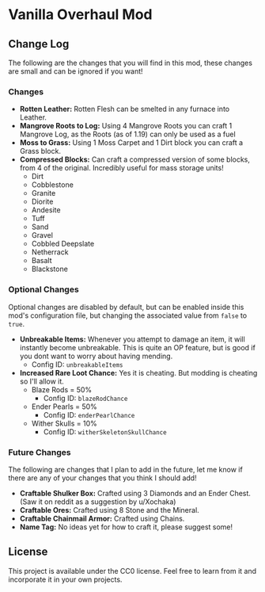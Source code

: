 # Vanilla Overhaul Mod

## Change Log
The following are the changes that you will find in this mod, these changes are small and can be ignored if you want!

### Changes
- **Rotten Leather:** Rotten Flesh can be smelted in any furnace into Leather.
- **Mangrove Roots to Log:** Using 4 Mangrove Roots you can craft 1 Mangrove Log, as the Roots (as of 1.19) can only be used as a fuel
- **Moss to Grass:** Using 1 Moss Carpet and 1 Dirt block you can craft a Grass block.
- **Compressed Blocks:** Can craft a compressed version of some blocks, from 4 of the original. Incredibly useful for mass storage units! 
  - Dirt
  - Cobblestone
  - Granite
  - Diorite
  - Andesite
  - Tuff
  - Sand
  - Gravel
  - Cobbled Deepslate
  - Netherrack
  - Basalt
  - Blackstone

### Optional Changes
Optional changes are disabled by default, but can be enabled inside this mod's configuration file, but changing the associated value from `false` to `true`.
- **Unbreakable Items:** Whenever you attempt to damage an item, it will instantly become unbreakable. This is quite an OP feature, but is good if you dont want to worry about having mending.
  - Config ID: `unbreakableItems`
- **Increased Rare Loot Chance:** Yes it is cheating. But modding is cheating so I'll allow it.
  - Blaze Rods = 50%
    - Config ID: `blazeRodChance`
  - Ender Pearls = 50%
    - Config ID: `enderPearlChance`
  - Wither Skulls = 10%
    - Config ID: `witherSkeletonSkullChance`

### Future Changes
The following are changes that I plan to add in the future, let me know if there are any of your changes that you think I should add!
- **Craftable Shulker Box:** Crafted using 3 Diamonds and an Ender Chest. (Saw it on reddit as a suggestion by u/Xochaka)
- **Craftable Ores:** Crafted using 8 Stone and the Mineral.
- **Craftable Chainmail Armor:** Crafted using Chains.
- **Name Tag:** No ideas yet for how to craft it, please suggest some!

<!--I have no changes in mind! Please suggest some <3-->

## License
This project is available under the CC0 license. Feel free to learn from it and incorporate it in your own projects.
